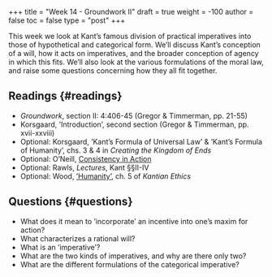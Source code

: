 +++
title = "Week 14 - Groundwork II"
draft = true
weight = -100
author = false
toc = false
type = "post"
+++

This week we look at Kant&rsquo;s famous division of practical imperatives into
those of hypothetical and categorical form. We&rsquo;ll discuss Kant&rsquo;s conception of
a will, how it acts on imperatives, and the broader conception of agency in
which this fits. We&rsquo;ll also look at the various formulations of the moral law,
and raise some questions concerning how they all fit together.


## Readings {#readings}

-   _Groundwork_, section II: 4:406-45 (Gregor & Timmerman, pp. 21-55)
-   Korsgaard, &rsquo;Introduction&rsquo;, second section (Gregor & Timmerman, pp. xvii-xxviii)
-   Optional: Korsgaard, &rsquo;Kant&rsquo;s Formula of Universal Law&rsquo; & &rsquo;Kant&rsquo;s Formula of
    Humanity&rsquo;, chs. 3 & 4 in _Creating the Kingdom of Ends_
-   Optional: O&rsquo;Neill, [Consistency in Action](%7Cfilename%7C/pdfs/phil871/phil871kant/OneilConsistency.pdf)
-   Optional: Rawls, _Lectures_, Kant §§II-IV
-   Optional: Wood, [&rsquo;Humanity&rsquo;](%7Cfilename%7C/pdfs/phil871/phil871kant/WoodHumanity.pdf), ch. 5 of _Kantian Ethics_


## Questions {#questions}

-   What does it mean to &rsquo;incorporate&rsquo; an incentive into one&rsquo;s maxim for action?
-   What characterizes a rational will?
-   What is an &rsquo;imperative&rsquo;?
-   What are the two kinds of imperatives, and why are there only two?
-   What are the different formulations of the categorical imperative?
